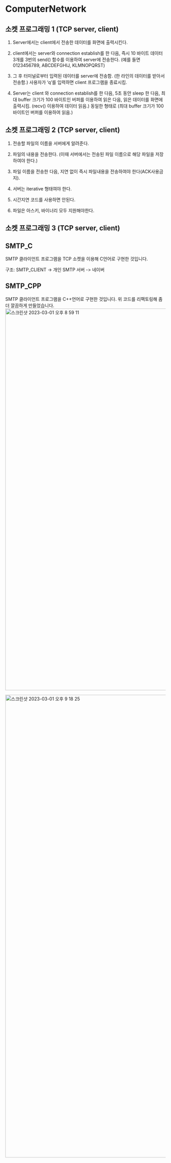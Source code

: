 # ComputerNetwork

## 소켓 프로그래밍 1 (TCP server, client) 

1. Server에서는 client에서 전송한 데이터를 화면에 출력시킨다.

2. client에서는 server와 connection establish를 한 다음, 즉시 10 바이트 데이터 3개를 3번의 send() 함수를 이용하여 server에 전송한다. (예를 들면 0123456789, ABCDEFGHIJ, KLMNOPQRST)

3. 그 후 터미널로부터 입력된 데이터를 server에 전송함. (한 라인의 데이터를 받아서 전송함.) 사용자가 ‘q’를 입력하면 client 프로그램을 종료시킴.

4. Server는 client 와 connection establish를 한 다음, 5초 동안 sleep 한 다음, 최대 buffer 크기가 100 바이트인 버퍼를 이용하여 읽은 다음, 읽은 데이터를 화면에 출력시킴. (recv() 이용하여 데이터 읽음.) 동일한 형태로 (최대 buffer 크기가 100 바이트인 버퍼를 이용하여 읽음.)

## 소켓 프로그래밍 2 (TCP server, client) 

1. 전송할 파일의 이름을 서버에게 알려준다.

2. 파일의 내용을 전송한다. (이때 서버에서는 전송된 파일 이름으로 해당 파일을 저장하여야 한다.)

3. 파일 이름을 전송한 다음, 지연 없이 즉시 파일내용을 전송하여야 한다(ACK사용금지).

4. 서버는 iterative 형태여야 한다.

5. 시간지연 코드를 사용하면 안된다.

6. 파일은 아스키, 바이너리 모두 지원해야한다.

## 소켓 프로그래밍 3 (TCP server, client) 


## SMTP_C 

SMTP 클라이언트 프로그램을 TCP 소켓을 이용해 C언어로 구현한 것입니다.

구조: SMTP_CLIENT -> 개인 SMTP 서버 -> 네이버 
## SMTP_CPP

SMTP 클라이언트 프로그램을 C++언어로 구현한 것입니다. 위 코드를 리팩토링해 좀 더 깔끔하게 만들었습니다.
<img width="1194" alt="스크린샷 2023-03-01 오후 8 59 11" src="https://user-images.githubusercontent.com/87226129/222134123-ed8d3937-ffe7-4cdb-b44a-576029669a79.png">

<img width="1447" alt="스크린샷 2023-03-01 오후 9 18 25" src="https://user-images.githubusercontent.com/87226129/222137407-efcddb98-9056-4586-8f1a-e317e4f9707d.png">



